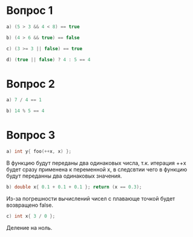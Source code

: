 # Вопрос 1 

```cpp
a) (5 > 3 && 4 < 8) == true
```

```cpp
b) (4 > 6 && true) == false
```

```cpp
c) (3 >= 3 || false) == true
```

```cpp
d) (true || false) ? 4 : 5 == 4
```


# Вопрос 2 

```cpp
a) 7 / 4 == 1
```

```cpp
b) 14 % 5 == 4
```

# Вопрос 3 

```cpp
a) int y{ foo(++x, x) };
```

В функцию будут переданы два одинаковых числа, т.к. итерация ++x будет сразу применена к переменной x, в следсвтии чего в функцию будут переданны два одинаковых значения.


```cpp
b) double x{ 0.1 + 0.1 + 0.1 }; return (x == 0.3);
```

Из-за погрешности вычислений чисел с плавающе точкой будет возвращено false.

```cpp
c) int x{ 3 / 0 };
```

Деление на ноль.
